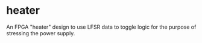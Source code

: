 # heater
An FPGA "heater" design to use LFSR data to toggle logic for the purpose of stressing the power supply.
